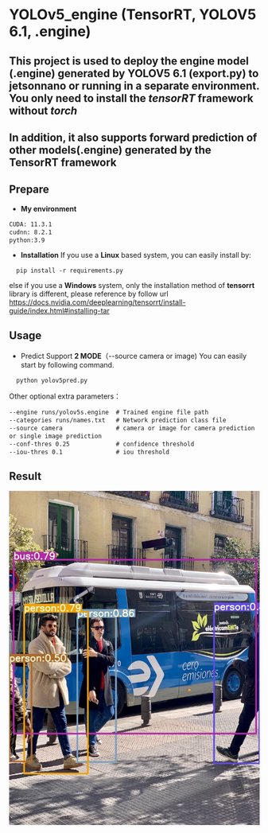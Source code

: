 # YOLOv5_engine (TensorRT, YOLOV5 6.1, .engine)
## This project is used to deploy the engine model (.engine) generated by YOLOV5 6.1 (export.py) to jetsonnano or running in a separate environment. You only need to install the *tensorRT* framework without *torch*
## In addition, it also supports forward prediction of other models(.engine) generated by the TensorRT framework
## Prepare ##
- **My environment**
 ```
 CUDA: 11.3.1
 cudnn: 8.2.1
 python:3.9
 ```
- **Installation**
If you use a **Linux** based system, you can easily install by:
```
  pip install -r requirements.py
 ```
else if you use a **Windows**  system, only the installation method of **tensorrt** library  is different, please reference by follow url https://docs.nvidia.com/deeplearning/tensorrt/install-guide/index.html#installing-tar
## Usage ##
- Predict Support **2 MODE**（--source camera or image)
You can easily start by following command.
```
  python yolov5pred.py 
```
Other optional extra parameters：
```
--engine runs/yolov5s.engine  # Trained engine file path
--categories runs/names.txt   # Network prediction class file
--source camera               # camera or image for camera prediction or single image prediction
--conf-thres 0.25             # confidence threshold
--iou-thres 0.1               # iou threshold
```
## Result ##
![image](https://github.com/PICOPON/yolov5_engine/blob/master/output/bus.jpg)
